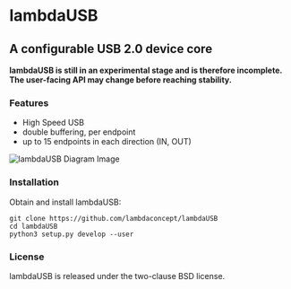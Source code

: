 # lambdaUSB

## A configurable USB 2.0 device core

**lambdaUSB is still in an experimental stage and is therefore incomplete. The user-facing API may change before reaching stability.**

### Features

* High Speed USB
* double buffering, per endpoint
* up to 15 endpoints in each direction (IN, OUT)

![lambdaUSB Diagram Image](https://docs.google.com/drawings/d/e/2PACX-1vS7PLHyw8llfi1wKCpyv5ixTY4_0yfFZNDxHLV-RroDoT8vq1HVreaJ2UVPz8-auc55SqGZjr_35Hx7/pub?w=1165&h=883)

### Installation

Obtain and install lambdaUSB:

    git clone https://github.com/lambdaconcept/lambdaUSB
    cd lambdaUSB
    python3 setup.py develop --user

### License

lambdaUSB is released under the two-clause BSD license.
